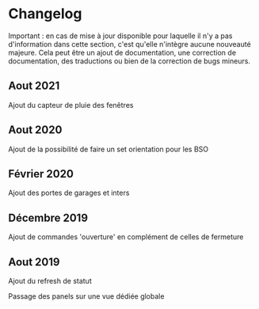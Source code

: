 # Changelog

Important : en cas de mise à jour disponible pour laquelle il n'y a pas d'information dans cette section, c'est qu'elle n'intègre aucune nouveauté majeure. Cela peut être un ajout de documentation, une correction de documentation, des traductions ou bien de la correction de bugs mineurs.

## Aout 2021

Ajout du capteur de pluie des fenêtres

## Aout 2020

Ajout de la possibilité de faire un set orientation pour les BSO

## Février 2020

Ajout des portes de garages et inters

## Décembre 2019

Ajout de commandes 'ouverture' en complément de celles de fermeture


## Aout 2019

Ajout du refresh de statut

Passage des panels sur une vue dédiée globale
